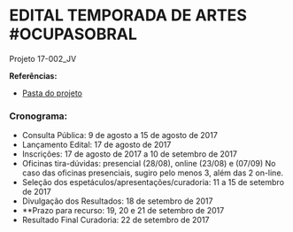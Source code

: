 # EDITAL TEMPORADA DE ARTES #OCUPASOBRAL
Projeto 17-002_JV


**Referências:**
- [Pasta do projeto](https://drive.google.com/drive/u/0/folders/0B4Q7Y_cuhmVKWU5sNmxxejJuOXM)


### Cronograma:
- Consulta Pública: 9 de agosto a 15 de agosto de 2017
- Lançamento Edital: 17 de agosto de 2017 
- Inscrições: 17 de agosto de 2017 a 10 de setembro de 2017
- Oficinas tira-dúvidas: presencial (28/08), online (23/08) e (07/09)  No caso das oficinas presenciais, sugiro pelo menos 3, além das 2 on-line.  
- Seleção dos espetáculos/apresentações/curadoria: 11 a 15 de setembro de 2017
- Divulgação dos Resultados: 18 de setembro de 2017 
- **Prazo para recurso: 19, 20 e 21 de setembro de 2017
- Resultado Final Curadoria: 22 de setembro  de 2017
